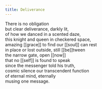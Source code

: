 ```yaml
---
title: Deliverance
---
```


There is no obligation  
but clear deliverance, darkly lit,  
of how we danced in a scented daze,  
this knight and queen in checkered space,  
amazing [[grace]] to find our [[soul]] can rest  
in place or lost outside, still [[be]]tween  
the narrow gate, open [[now]]  
that no [[self]] is found to speak  
since the messenger told his truth,   
cosmic silence our transcendent function  
of eternal mind, eternally   
musing one message.   